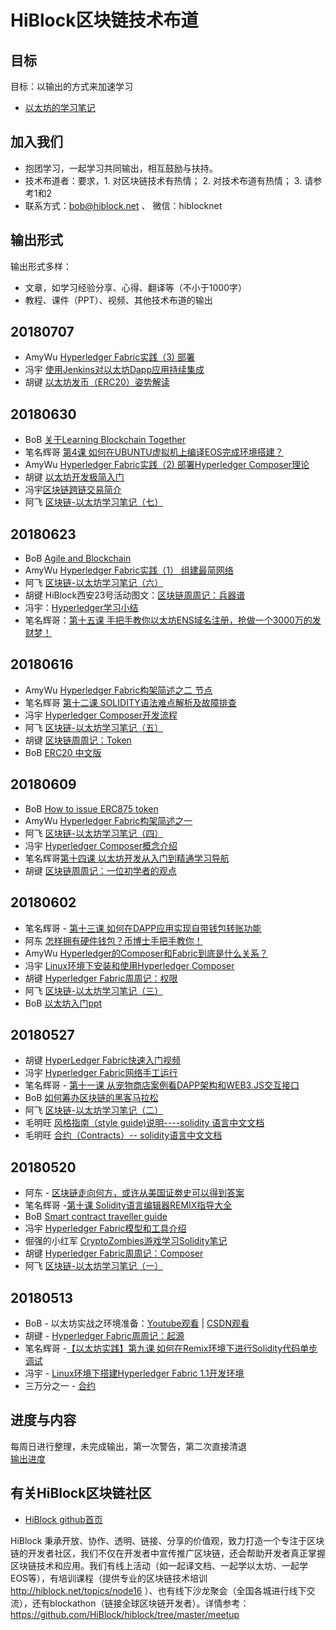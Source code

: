 # HiBlock区块链技术布道

## 目标
目标：以输出的方式来加速学习  

- [以太坊的学习笔记](https://github.com/etherchina/ethereum)

## 加入我们
- 抱团学习，一起学习共同输出，相互鼓励与扶持。
- 技术布道者：要求，1. 对区块链技术有热情； 2. 对技术布道有热情； 3. 请参考1和2  
- 联系方式：bob@hiblock.net  、 微信：hiblocknet  

## 输出形式
输出形式多样：  
- 文章，如学习经验分享、心得、翻译等（不小于1000字）
- 教程、课件（PPT）、视频、其他技术布道的输出

## 20180707
- AmyWu [Hyperledger Fabric实践（3) 部署](https://www.jianshu.com/p/7181bc275316)
- 冯宇 [使用Jenkins对以太坊Dapp应用持续集成](https://www.jianshu.com/p/1dfcca96bb65)
- 胡键 [以太坊发币（ERC20）姿势解读](https://www.jianshu.com/p/d78353772029)

## 20180630
- BoB [关于Learning Blockchain Together](./learning-blockchain-together.md)
- 笔名辉哥 [第4课 如何在UBUNTU虚拟机上编译EOS完成环境搭建？](https://www.jianshu.com/p/55cd194eff7a)
- AmyWu [Hyperledger Fabric实践（2) 部署Hyperledger Composer理论](https://www.jianshu.com/p/4f3c5dbc5f67)
- 胡键 [以太坊开发极简入门](https://www.jianshu.com/p/bec173e6cf73)
- 冯宇[区块链跨链交易简介](https://www.jianshu.com/p/1540de9f370e)
- 阿飞 [区块链-以太坊学习笔记（七）](https://blog.csdn.net/lxfgzm/article/details/80879497)

## 20180623
- BoB [Agile and Blockchain](./agile-and-blockchain.md)
- AmyWu [Hyperledger Fabric实践（1） 组建最简网络](https://www.jianshu.com/p/1b83cb9d9aa9)
- 阿飞 [区块链-以太坊学习笔记（六）](https://blog.csdn.net/lxfgzm/article/details/80796459)
- 胡键 HiBlock西安23号活动图文：[区块链周周记：兵器谱](https://www.jianshu.com/p/a10052a5bbd4)
- 冯宇：[Hyperledger学习小结](https://www.jianshu.com/p/8294e7f441d1)
- 笔名辉哥：[第十五课 手把手教你以太坊ENS域名注册，抢做一个3000万的发财梦！](https://www.jianshu.com/p/d4b951ff21b1)

## 20180616
- AmyWu [Hyperledger Fabric构架简述之二 节点](https://www.jianshu.com/p/8097a7dde804)
- 笔名辉哥 [第十二课 SOLIDITY语法难点解析及故障排查](https://www.jianshu.com/p/275ed3d7aeb7)
- 冯宇 [Hyperledger Composer开发流程](https://www.jianshu.com/p/43000b5ebd3d)
- 阿飞 [区块链-以太坊学习笔记（五）](https://blog.csdn.net/lxfgzm/article/details/80796382)
- 胡键 [区块链周周记：Token](https://www.jianshu.com/p/1a1c449f848c)
- BoB [ERC20 中文版](https://github.com/bobjiang/EIPs/blob/master/EIPS-CN/eip-20.md)

## 20180609
- BoB [How to issue ERC875 token](https://github.com/HiBlock/non-fungible-token/blob/master/how-to-issue-erc875-token.md)
- AmyWu [Hyperledger Fabric构架简述之一](https://www.jianshu.com/p/d0334265e33e)
- 阿飞 [区块链-以太坊学习笔记（四）](https://blog.csdn.net/lxfgzm/article/details/80646578)
- 冯宇 [Hyperledger Composer概念介绍](https://www.jianshu.com/p/ebb5f25bd3f7)
- 笔名辉哥[第十四课 以太坊开发从入门到精通学习导航](https://www.jianshu.com/p/6851fb958220)
- 胡键 [区块链周周记：一位初学者的观点](https://www.jianshu.com/p/5ffe26dfe369)

## 20180602
- 笔名辉哥 - [第十三课 如何在DAPP应用实现自带钱包转账功能](https://www.jianshu.com/p/139a71c0c497)
- 阿东 [怎样拥有硬件钱包？币博士手把手教你！](https://mp.weixin.qq.com/s/PFJDFqq4xQnhnhriORoisw)
- AmyWu [Hyperledger的Composer和Fabric到底是什么关系？](https://www.jianshu.com/p/15cc600b340f)
- 冯宇 [Linux环境下安装和使用Hyperledger Composer](https://www.jianshu.com/p/f20e3046c2a1)
- 胡键 [Hyperledger Fabric周周记：权限](https://www.jianshu.com/p/c502db96db15)
- 阿飞 [区块链-以太坊学习笔记（三）](https://blog.csdn.net/lxfgzm/article/details/80575346)
- BoB [以太坊入门ppt](https://github.com/HiBlock/blockchain-learning/blob/develop/blockchain2.0-ethereum-introduction.pptx)

## 20180527
- 胡键 [HyperLedger Fabric快速入门视频](https://m.qlchat.com/topic/details?topicId=2000001352286793)
- 冯宇 [Hyperledger Fabric网络手工运行](https://www.jianshu.com/p/9b6265ee6f4a)
- 笔名辉哥 - [第十一课 从宠物商店案例看DAPP架构和WEB3.JS交互接口](https://www.jianshu.com/p/47174718960b)
- BoB [如何筹办区块链的黑客马拉松](./how-to-hold-blockathon.pdf)  
- 阿飞 [区块链-以太坊学习笔记（二）](https://blog.csdn.net/lxfgzm/article/details/80474443)
- 毛明旺 [风格指南（style guide)说明----solidity 语言中文文档](https://mp.weixin.qq.com/s/dL9Q7KGA2QramQG05NSYRQ)
- 毛明旺 [合约（Contracts）-- solidity语言中文文档](https://mp.weixin.qq.com/s/M-4fILUZ3AKcDVbsWiTcmw)

## 20180520
- 阿东 - [区块链走向何方，或许从美国证劵史可以得到答案](https://github.com/cdtakumi/HiBlock-learning/wiki/%E5%8C%BA%E5%9D%97%E9%93%BE%E8%B5%B0%E5%90%91%E4%BD%95%E6%96%B9%EF%BC%8C%E6%88%96%E8%AE%B8%E4%BB%8E%E7%BE%8E%E5%9B%BD%E8%AF%81%E5%8A%B5%E5%8F%B2%E5%8F%AF%E4%BB%A5%E5%BE%97%E5%88%B0%E7%AD%94%E6%A1%88)
- 笔名辉哥 -[第十课 Solidity语言编辑器REMIX指导大全](https://www.jianshu.com/p/2110ed61d2cc)
- BoB [Smart contract traveller guide](./smart-contract-traveller-guides.md)
- 冯宇 [Hyperledger Fabric模型和工具介绍](https://www.jianshu.com/p/dbca08046432)
- 倔强的小红军 [CryptoZombies游戏学习Solidity笔记](./CryptoZombies游戏学习Solidity笔记.md)
- 胡键 [Hyperledger Fabric周周记：Composer](https://www.jianshu.com/p/9ff2cca70981)
- 阿飞 [区块链-以太坊学习笔记（一）](https://blog.csdn.net/lxfgzm/article/details/80399755)
## 20180513
- BoB - 以太坊实战之环境准备：[Youtube观看](https://www.youtube.com/playlist?list=PLnP6dU8KobC-QzHcbHFWIBmHwoxPqKq9p) | [CSDN观看](https://edu.csdn.net/course/detail/8078)
- 胡键 - [Hyperledger Fabric周周记：起源](https://www.jianshu.com/p/267ac1f2d67d)
- 笔名辉哥 -[【以太坊实践】第九课 如何在Remix环境下进行Solidity代码单步调试](https://www.bihu.com/article/374536)
- 冯宇 - [Linux环境下搭建Hyperledger Fabric 1.1开发环境](https://www.jianshu.com/p/749c16a32097)
- 三万分之一 - [合约](https://github.com/HiBlock/blockchain-learning/blob/master/contracts.rst)

## 进度与内容
每周日进行整理，未完成输出，第一次警告，第二次直接清退  
[输出进度](https://docs.google.com/spreadsheets/d/1192TcjGNVEhPl470y5y2Z3aZ9So0Imzucxbkm5Nxvn0/edit?usp=sharing)  

## 有关HiBlock区块链社区

- [HiBlock github首页](https://github.com/HiBlock) 

HiBlock 秉承开放、协作、透明、链接、分享的价值观，致力打造一个专注于区块链的开发者社区，我们不仅在开发者中宣传推广区块链，还会帮助开发者真正掌握区块链技术和应用。我们有线上活动（如一起译文档、一起学以太坊、一起学EOS等），有培训课程（提供专业的区块链技术培训 http://hiblock.net/topics/node16 ）、也有线下沙龙聚会（全国各城进行线下交流），还有blockathon（链接全球区块链开发者）。详情参考：https://github.com/HiBlock/hiblock/tree/master/meetup 
